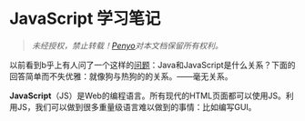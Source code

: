 # JavaScript 学习笔记

> *未经授权，禁止转载！[Penyo](https://github.com/penyoofficial)对本文档保留所有权利。*

以前看到b乎上有人问了一个这样的[问题](https://www.zhihu.com/question/19913979)：Java和JavaScript是什么关系？下面的回答简单而不失优雅：就像狗与热狗的的关系。——毫无关系。

**JavaScript**（JS）是Web的编程语言。所有现代的HTML页面都可以使用JS。利用JS，我们可以做到很多重量级语言难以做到的事情：比如编写GUI。
